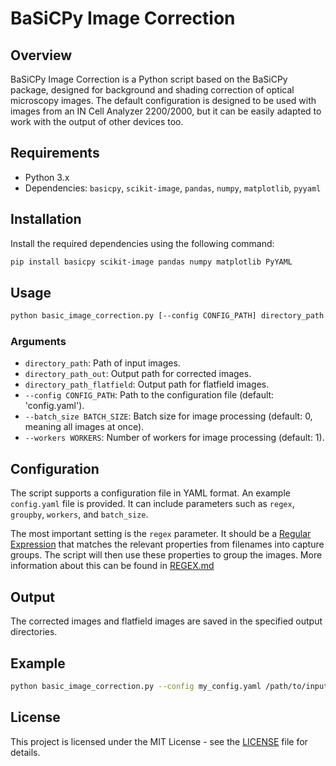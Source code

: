 # BaSiCPy Image Correction

## Overview
BaSiCPy Image Correction is a Python script based on the BaSiCPy package, designed for background and shading correction of optical microscopy images. The default configuration is designed to be used with images from an IN Cell Analyzer 2200/2000, but it can be easily adapted to work with the output of other devices too.

## Requirements
- Python 3.x
- Dependencies: `basicpy`, `scikit-image`, `pandas`, `numpy`, `matplotlib`, `pyyaml`

## Installation
Install the required dependencies using the following command:
```bash
pip install basicpy scikit-image pandas numpy matplotlib PyYAML
```

## Usage
```bash
python basic_image_correction.py [--config CONFIG_PATH] directory_path directory_path_out directory_path_flatfield [--batch_size BATCH_SIZE] [--workers WORKERS]
```

### Arguments
- `directory_path`: Path of input images.
- `directory_path_out`: Output path for corrected images.
- `directory_path_flatfield`: Output path for flatfield images.
- `--config CONFIG_PATH`: Path to the configuration file (default: 'config.yaml').
- `--batch_size BATCH_SIZE`: Batch size for image processing (default: 0, meaning all images at once).
- `--workers WORKERS`: Number of workers for image processing (default: 1).

## Configuration
The script supports a configuration file in YAML format. An example `config.yaml` file is provided. It can include parameters such as `regex`, `groupby`, `workers`, and `batch_size`.

The most important setting is the `regex` parameter. It should be a [Regular Expression](https://en.wikipedia.org/wiki/Regular_expression) that matches the relevant properties from filenames into capture groups. The script will then use these properties to group the images. More information about this can be found in [REGEX.md](REGEX.md)

## Output
The corrected images and flatfield images are saved in the specified output directories.

## Example
```bash
python basic_image_correction.py --config my_config.yaml /path/to/input_images /path/to/output_images /path/to/flatfield_images --batch_size 10 --workers 4
```

## License
This project is licensed under the MIT License - see the [LICENSE](LICENSE) file for details.